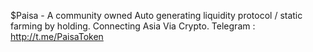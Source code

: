 $Paisa - A community owned Auto generating liquidity protocol / static farming by holding. Connecting Asia Via Crypto.
Telegram : http://t.me/PaisaToken
